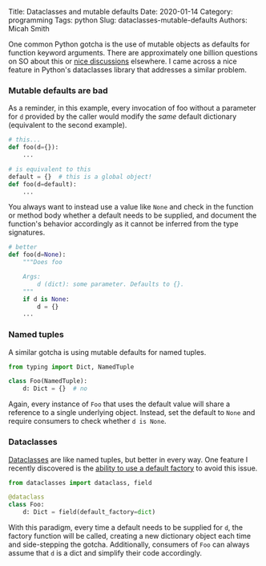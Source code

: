 Title: Dataclasses and mutable defaults
Date: 2020-01-14 
Category: programming
Tags: python
Slug: dataclasses-mutable-defaults
Authors: Micah Smith

One common Python gotcha is the use of mutable objects as defaults for function keyword
arguments. There are approximately one billion questions on SO about this or [nice
discussions](https://pythonconquerstheuniverse.wordpress.com/2012/02/15/mutable-default-arguments/)
elsewhere. I came across a nice feature in Python's dataclasses library that addresses a
similar problem.

### Mutable defaults are bad

As a reminder, in this example, every invocation of foo without a parameter for `d`
provided by the caller would modify the *same* default dictionary (equivalent to the second
example). 

```python
# this...
def foo(d={}):
    ...

# is equivalent to this
default = {}  # this is a global object!
def foo(d=default):
    ...
```

You always want to instead use a value like `None` and check in the function or method body
whether a default needs to be supplied, and document the function's behavior accordingly as
it cannot be inferred from the type signatures.

```python
# better
def foo(d=None):
    """Does foo

    Args:
        d (dict): some parameter. Defaults to {}.
    """
    if d is None:
        d = {}
    ...
```

### Named tuples

A similar gotcha is using mutable defaults for named tuples.

```python
from typing import Dict, NamedTuple

class Foo(NamedTuple):
    d: Dict = {}  # no
```

Again, every instance of `Foo` that uses the default value will share a reference to a
single underlying object. Instead, set the default to `None` and require consumers to check
whether `d is None`.

### Dataclasses

[Dataclasses](https://docs.python.org/3/library/dataclasses.html) are like named tuples, but better in every way. One feature I recently
discovered is the [ability to use a default
factory](https://docs.python.org/3/library/dataclasses.html#dataclasses.field) to avoid this issue.

```python
from dataclasses import dataclass, field

@dataclass
class Foo:
    d: Dict = field(default_factory=dict)
```

With this paradigm, every time a default needs to be supplied for `d`, the factory function
will be called, creating a new dictionary object each time and side-stepping the gotcha.
Additionally, consumers of `Foo` can always assume that `d` is a dict and simplify their
code accordingly.
